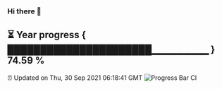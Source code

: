 ### Hi there 👋
⏳ Year progress { ██████████████████████▁▁▁▁▁▁▁▁ } 74.59 %
---
⏰ Updated on Thu, 30 Sep 2021 06:18:41 GMT
![Progress Bar CI](https://github.com/liununu/liununu/workflows/Progress%20Bar%20CI/badge.svg)
